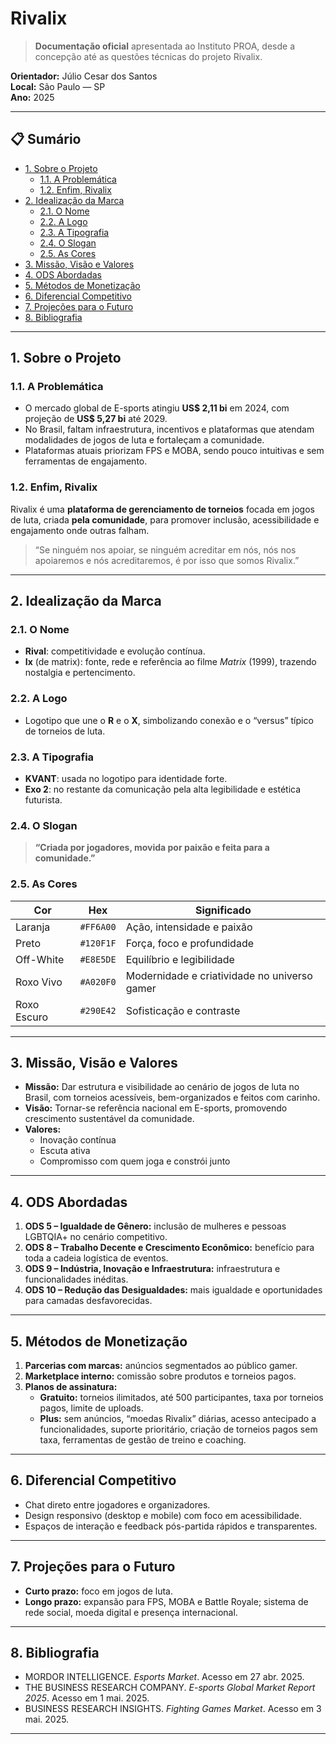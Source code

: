 # Rivalix 

> **Documentação oficial** apresentada ao Instituto PROA, desde a concepção até as questões técnicas do projeto Rivalix.

**Orientador:** Júlio Cesar dos Santos  
**Local:** São Paulo — SP  
**Ano:** 2025  

---

## 📋 Sumário

- [1. Sobre o Projeto](#1-sobre-o-projeto)  
  - [1.1. A Problemática](#11-a-problemática)  
  - [1.2. Enfim, Rivalix](#12-enfim-rivalix)  
- [2. Idealização da Marca](#2-idealização-da-marca)  
  - [2.1. O Nome](#21-o-nome)  
  - [2.2. A Logo](#22-a-logo)  
  - [2.3. A Tipografia](#23-a-tipografia)  
  - [2.4. O Slogan](#24-o-slogan)  
  - [2.5. As Cores](#25-as-cores)  
- [3. Missão, Visão e Valores](#3-missão-visão-e-valores)  
- [4. ODS Abordadas](#4-ods-abordadas)  
- [5. Métodos de Monetização](#5-métodos-de-monetização)  
- [6. Diferencial Competitivo](#6-diferencial-competitivo)  
- [7. Projeções para o Futuro](#7-projeções-para-o-futuro)  
- [8. Bibliografia](#8-bibliografia)  

---

## 1. Sobre o Projeto

### 1.1. A Problemática
- O mercado global de E-sports atingiu **US$ 2,11 bi** em 2024, com projeção de **US$ 5,27 bi** até 2029.
- No Brasil, faltam infraestrutura, incentivos e plataformas que atendam modalidades de jogos de luta e fortaleçam a comunidade.
- Plataformas atuais priorizam FPS e MOBA, sendo pouco intuitivas e sem ferramentas de engajamento.

### 1.2. Enfim, Rivalix
Rivalix é uma **plataforma de gerenciamento de torneios** focada em jogos de luta, criada **pela comunidade**, para promover inclusão, acessibilidade e engajamento onde outras falham.

> “Se ninguém nos apoiar, se ninguém acreditar em nós, nós nos apoiaremos e nós acreditaremos, é por isso que somos Rivalix.”

---

## 2. Idealização da Marca

### 2.1. O Nome
- **Rival**: competitividade e evolução contínua.  
- **Ix** (de matrix): fonte, rede e referência ao filme *Matrix* (1999), trazendo nostalgia e pertencimento.

### 2.2. A Logo
- Logotipo que une o **R** e o **X**, simbolizando conexão e o “versus” típico de torneios de luta.

### 2.3. A Tipografia
- **KVANT**: usada no logotipo para identidade forte.  
- **Exo 2**: no restante da comunicação pela alta legibilidade e estética futurista.

### 2.4. O Slogan
> **“Criada por jogadores, movida por paixão e feita para a comunidade.”**

### 2.5. As Cores
| Cor           | Hex       | Significado                                     |
| ------------- | --------- | ----------------------------------------------- |
| Laranja       | `#FF6A00` | Ação, intensidade e paixão                      |
| Preto         | `#120F1F` | Força, foco e profundidade                      |
| Off-White     | `#E8E5DE` | Equilíbrio e legibilidade                       |
| Roxo Vivo     | `#A020F0` | Modernidade e criatividade no universo gamer    |
| Roxo Escuro   | `#290E42` | Sofisticação e contraste                        |

---

## 3. Missão, Visão e Valores

- **Missão:** Dar estrutura e visibilidade ao cenário de jogos de luta no Brasil, com torneios acessíveis, bem-organizados e feitos com carinho.  
- **Visão:** Tornar-se referência nacional em E-sports, promovendo crescimento sustentável da comunidade.  
- **Valores:**  
  - Inovação contínua  
  - Escuta ativa  
  - Compromisso com quem joga e constrói junto  

---

## 4. ODS Abordadas

1. **ODS 5 – Igualdade de Gênero:** inclusão de mulheres e pessoas LGBTQIA+ no cenário competitivo.  
2. **ODS 8 – Trabalho Decente e Crescimento Econômico:** benefício para toda a cadeia logística de eventos.  
3. **ODS 9 – Indústria, Inovação e Infraestrutura:** infraestrutura e funcionalidades inéditas.  
4. **ODS 10 – Redução das Desigualdades:** mais igualdade e oportunidades para camadas desfavorecidas.

---

## 5. Métodos de Monetização

1. **Parcerias com marcas:** anúncios segmentados ao público gamer.  
2. **Marketplace interno:** comissão sobre produtos e torneios pagos.  
3. **Planos de assinatura:**  
   - **Gratuito:** torneios ilimitados, até 500 participantes, taxa por torneios pagos, limite de uploads.  
   - **Plus:** sem anúncios, “moedas Rivalix” diárias, acesso antecipado a funcionalidades, suporte prioritário, criação de torneios pagos sem taxa, ferramentas de gestão de treino e coaching.

---

## 6. Diferencial Competitivo

- Chat direto entre jogadores e organizadores.  
- Design responsivo (desktop e mobile) com foco em acessibilidade.  
- Espaços de interação e feedback pós-partida rápidos e transparentes.  

---

## 7. Projeções para o Futuro

- **Curto prazo:** foco em jogos de luta.  
- **Longo prazo:** expansão para FPS, MOBA e Battle Royale; sistema de rede social, moeda digital e presença internacional.

---

## 8. Bibliografia

- MORDOR INTELLIGENCE. *Esports Market*. Acesso em 27 abr. 2025.  
- THE BUSINESS RESEARCH COMPANY. *E-sports Global Market Report 2025*. Acesso em 1 mai. 2025.  
- BUSINESS RESEARCH INSIGHTS. *Fighting Games Market*. Acesso em 3 mai. 2025.  
****
